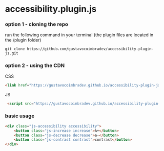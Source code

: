 # accessibility.plugin.js


### option 1 - cloning the repo

run the following command in your terminal (the plugin files are located in the /plugin folder)

`
git clone https://github.com/gustavocoimbradev/accessibility-plugin-js.git
`

### option 2 - using the CDN

CSS

```html
<link href="https://gustavocoimbradev.github.io/accessibility-plugin-js/_plugin/css/accessibility.plugin.css" rel="stylesheet"> 
```
JS

```html
 <script src="https://gustavocoimbradev.github.io/accessibility-plugin-js/_plugin/js/accessibility.plugin.js"></script>  
```

### basic usage

```html
<div class="js-accessibility accessibility">
    <button class="js-increase increase">A+</button>
    <button class="js-decrease decrease">a-</button>
    <button class="js-contrast contrast">contrast</button>
</div>